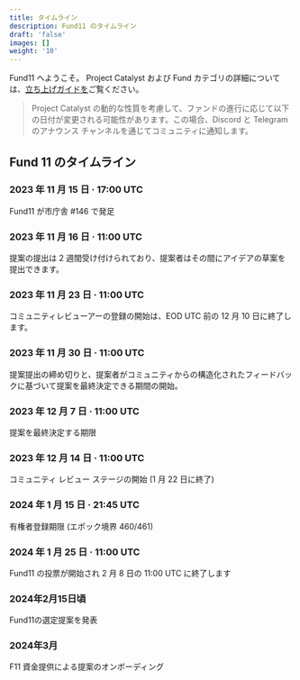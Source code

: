 ```yaml
---
title: タイムライン
description: Fund11 のタイムライン
draft: 'false'
images: []
weight: '10'
---
```


Fund11 へようこそ。 Project Catalyst および Fund カテゴリの詳細については、[立ち上げガイドを](placeholder)ご覧ください。

> Project Catalyst の動的な性質を考慮して、ファンドの進行に応じて以下の日付が変更される可能性があります。この場合、Discord と Telegram のアナウンス チャンネルを通じてコミュニティに通知します。

## Fund 11 のタイムライン

### 2023 年 11 月 15 日 · 17:00 UTC

Fund11 が市庁舎 #146 で発足

### 2023 年 11 月 16 日 · 11:00 UTC

提案の提出は 2 週間受け付けられており、提案者はその間にアイデアの草案を提出できます。

### 2023 年 11 月 23 日 · 11:00 UTC

コミュニティレビューアーの登録の開始は、EOD UTC 前の 12 月 10 日に終了します。

### 2023 年 11 月 30 日 · 11:00 UTC

提案提出の締め切りと、提案者がコミュニティからの構造化されたフィードバックに基づいて提案を最終決定できる期間の開始。

### 2023 年 12 月 7 日 · 11:00 UTC

提案を最終決定する期限

### 2023 年 12 月 14 日 · 11:00 UTC

コミュニティ レビュー ステージの開始 (1 月 22 日に終了)

### 2024 年 1 月 15 日 · 21:45 UTC

有権者登録期限 (エポック境界 460/461)

### 2024 年 1 月 25 日 · 11:00 UTC

Fund11 の投票が開始され 2 月 8 日の 11:00 UTC に終了します

### 2024年2月15日頃

Fund11の選定提案を発表

### 2024年3月

F11 資金提供による提案のオンボーディング
